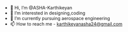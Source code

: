 - 👋 Hi, I’m @ASHA-Karthikeyan
- 👀 I’m interested in designing,coding
- 🌱 I’m currently pursuing aerospace engineering
- 📫 How to reach me - karthikeyanasha24@gmail.com

<!---
ASHA-hash/ASHA-hash is a ✨ special ✨ repository because its `README.md` (this file) appears on your GitHub profile.
You can click the Preview link to take a look at your changes.
--->
